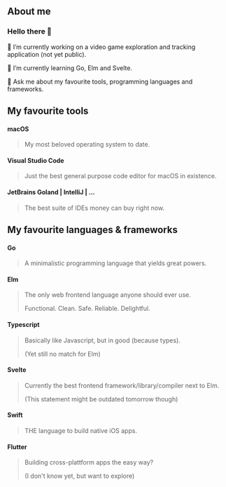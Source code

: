 ## About me

### Hello there 👋

🔭 I’m currently working on a video game exploration and tracking application (not yet public).

🌱 I’m currently learning Go, Elm and Svelte.

💬 Ask me about my favourite tools, programming languages and frameworks.

## My favourite tools

#### macOS

> My most beloved operating system to date.

#### Visual Studio Code

> Just the best general purpose code editor for macOS in existence.

#### JetBrains Goland | IntelliJ | ...

> The best suite of IDEs money can buy right now.

## My favourite languages & frameworks

#### Go

> A minimalistic programming language that yields great powers.

#### Elm

> The only web frontend language anyone should ever use.
>
> Functional. Clean. Safe. Reliable. Delightful.

#### Typescript

> Basically like Javascript, but in good (because types).
> 
> (Yet still no match for Elm)

#### Svelte

> Currently the best frontend framework/library/compiler next to Elm.
> 
> (This statement might be outdated tomorrow though)

#### Swift

> THE language to build native iOS apps.

#### Flutter

> Building cross-plattform apps the easy way?
> 
> (I don't know yet, but want to explore)

